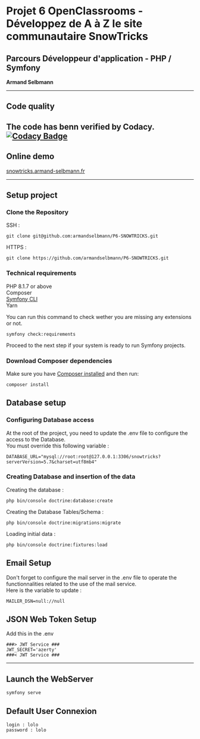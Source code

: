 # Projet 6 OpenClassrooms - Développez de A à Z le site communautaire SnowTricks

## Parcours Développeur d'application - PHP / Symfony
**Armand Selbmann**

---
## Code quality
The code has benn verified by Codacy.<br>
[![Codacy Badge](https://app.codacy.com/project/badge/Grade/39ff8a0047154b0d892fa930cd7b5277)](https://www.codacy.com/gh/armandselbmann/P6-SNOWTRICKS/dashboard?utm_source=github.com&amp;utm_medium=referral&amp;utm_content=armandselbmann/P6-SNOWTRICKS&amp;utm_campaign=Badge_Grade)
---
## Online demo
[snowtricks.armand-selbmann.fr](https://snowtricks.armand-selbmann.fr/)

---
## Setup project
### Clone the Repository
SSH : 
```
git clone git@github.com:armandselbmann/P6-SNOWTRICKS.git
```
HTTPS : 
```
git clone https://github.com/armandselbmann/P6-SNOWTRICKS.git
```

### Technical requirements
PHP 8.1.7 or above </br>
Composer </br>
[Symfony CLI](https://symfony.com/download) </br>
Yarn </br>

You can run this command to check wether you are missing any extensions or not.
```
symfony check:requirements
```
Proceed to the next step if your system is ready to run Symfony projects.

### Download Composer dependencies
Make sure you have [Composer installed](https://getcomposer.org/download/)
and then run:

```
composer install
```

## Database setup
### Configuring Database access
At the root of the project, you need to update the .env file to configure the access to the Database.</br>
You must override this following variable :
```
DATABASE_URL="mysql://root:root@127.0.0.1:3306/snowtricks?serverVersion=5.7&charset=utf8mb4"
``` 

### Creating Database and insertion of the data
Creating the database :
```
php bin/console doctrine:database:create
```
Creating the Database Tables/Schema :
```
php bin/console doctrine:migrations:migrate
```
Loading initial data :
```
php bin/console doctrine:fixtures:load
```

## Email Setup

Don't forget to configure the mail server in the .env file to
operate the functionnalities related to the use of the mail service.<br>
Here is the variable to update :
```
MAILER_DSN=null://null
```

## JSON Web Token Setup
Add this in the .env
```
###> JWT Service ###
JWT_SECRET='azerty'
###< JWT Service ###
```
---
## Launch the WebServer
```
symfony serve
```

## Default User Connexion
```
login : lolo
password : lolo
```